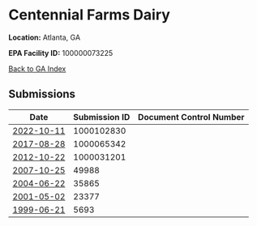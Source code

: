# Centennial Farms Dairy

**Location:** Atlanta, GA

**EPA Facility ID:** 100000073225

[Back to GA Index](../../index.md)

## Submissions

| Date | Submission ID | Document Control Number |
|------|--------------|-------------------------|
| [2022-10-11](submissions/1000102830.md) | 1000102830 |  |
| [2017-08-28](submissions/1000065342.md) | 1000065342 |  |
| [2012-10-22](submissions/1000031201.md) | 1000031201 |  |
| [2007-10-25](submissions/49988.md) | 49988 |  |
| [2004-06-22](submissions/35865.md) | 35865 |  |
| [2001-05-02](submissions/23377.md) | 23377 |  |
| [1999-06-21](submissions/5693.md) | 5693 |  |
